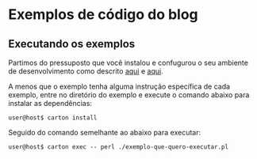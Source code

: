 # Exemplos de código do blog

## Executando os exemplos

Partimos do pressuposto que você instalou e confugurou o seu ambiente de
desenvolvimento como descrito
[aqui](https://blog.blabos.org/posts/instalando-uma-versao-especifica-de-perl-com-o-plenv)
e [aqui](https://blog.blabos.org/posts/instalando-modulos-perl-com-cpanm-e-carton).

A menos que o exemplo tenha alguma instrução específica de cada exemplo,
entre no diretório do exemplo e execute o comando abaixo para instalar
as dependências:

```
user@host$ carton install
```

Seguido do comando semelhante ao abaixo para executar:

```
user@host$ carton exec -- perl ./exemplo-que-quero-executar.pl
```

